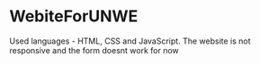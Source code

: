 # WebiteForUNWE
Used languages - HTML, CSS and JavaScript. 
The website is not responsive and the form doesnt work for now 
